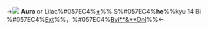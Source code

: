 ->![](https://cdn.discordapp.com/attachments/1177855634058784820/1189455351943270411/Untitled422_20231227013036.png?ex=659e399e&is=658bc49e&hm=4cfe7abab2407184682feaa72d0bd6c4529e1126adfce87d05be003f30ea5e10&)
**Aura** or Lilac%#057EC4%[**+**]()%%
S%#057EC4%**he**%%kyu 14 Bi
%#057EC4%[Ext](/lilac)%%，%#057EC4%[Byi**&**Dni](/warm)%%<-